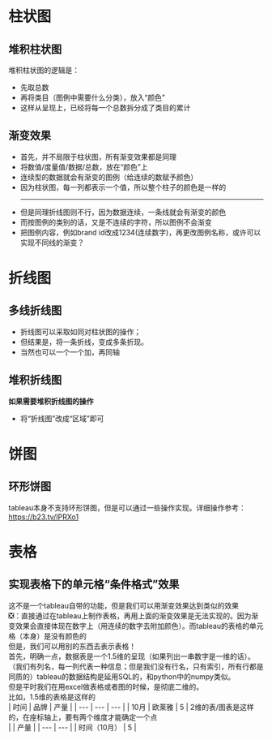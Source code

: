 # 柱状图  
## 堆积柱状图  
堆积柱状图的逻辑是：
- 先取总数
- 再将类目（图例中需要什么分类），放入“颜色”
- 这样从呈现上，已经将每一个总数拆分成了类目的累计
## 渐变效果
- 首先，并不局限于柱状图，所有渐变效果都是同理
- 将数值/度量值/数据/总数，放在“颜色”上
- 连续型的数据就会有渐变的图例（给连续的数赋予颜色）
- 因为柱状图，每一列都表示一个值，所以整个柱子的颜色是一样的  
  ***
- 但是同理折线图则不行，因为数据连续，一条线就会有渐变的颜色
- 而按图例的类别的话，又是不连续的字符，所以图例不会渐变
- 把图例内容，例如brand id改成1234(连续数字)，再更改图例名称，或许可以实现不同线的渐变？
# 折线图  
## 多线折线图  
- 折线图可以采取如同对柱状图的操作；
- 但结果是，将一条折线，变成多条折现。
- 当然也可以一个一个加，再同轴
## 堆积折线图  
**如果需要堆积折线图的操作**
- 将“折线图”改成“区域”即可
# 饼图  
## 环形饼图  
tableau本身不支持环形饼图，但是可以通过一些操作实现。详细操作参考：https://b23.tv/IPRXo1
# 表格
## 实现表格下的单元格“条件格式”效果
这不是一个tableau自带的功能，但是我们可以用渐变效果达到类似的效果  
❎️：直接通过在tableau上制作表格，再用上面的渐变效果是无法实现的。因为渐变效果会直接体现在数字上（用连续的数字去附加颜色）。而tableau的表格的单元格（本身）是没有颜色的  
但是，我们可以用别的东西去表示表格！  
首先，明确一点，数据表是一个1.5维的呈现（如果列出一串数字是一维的话）。（我们有列名，每一列代表一种信息；但是我们没有行名，只有索引，所有行都是同质的）tableau的数据结构是延用SQL的，和python中的numpy类似。  
但是平时我们在用excel做表格或者图的时候，是彻底二维的。  
比如，1.5维的表格是这样的  
| 时间 | 品牌 | 产量 |
| --- | --- | --- |
| 10月 | 欧莱雅 | 5 |
2维的表/图表是这样的，在座标轴上，要有两个维度才能确定一个点  
|  | 产量 |
| --- | --- | 
| 时间（10月） | 5 |
